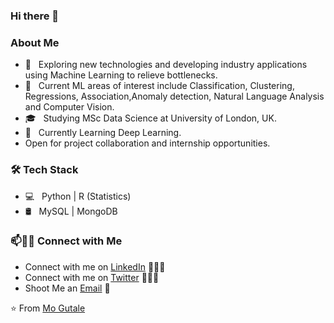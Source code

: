 ### Hi there 👋

<!--
**onlyArsh/onlyArsh** is a ✨ _special_ ✨ repository because its `README.md` (this file) appears on your GitHub profile.
Here are some ideas to get you started:
- 🔭 I’m currently working on ...
- 🌱 I’m currently learning ...
- 👯 I’m looking to collaborate on ...
- 🤔 I’m looking for help with ...
- 💬 Ask me about ...
- 📫 How to reach me: ...
- 😄 Pronouns: ...
- ⚡ Fun fact: ...
-->

<h3>  About Me </h3>

- 🤔 &nbsp; Exploring new technologies and developing industry applications using Machine Learning to relieve bottlenecks.
- 🤔 &nbsp; Current ML areas of interest include Classification, Clustering, Regressions, Association,Anomaly detection, Natural Language Analysis and Computer Vision. 
- 🎓 &nbsp; Studying MSc Data Science at University of London, UK. 
- 🌱 &nbsp; Currently Learning Deep Learning.
- Open for project collaboration and internship opportunities. 

<h3>🛠 Tech Stack</h3>

- 💻 &nbsp; Python | R (Statistics) 
- 🛢 &nbsp; MySQL | MongoDB

### 📫🤝🏻 Connect with Me

 - Connect with me on [LinkedIn](https://www.linkedin.com/in/mgutale/) 👨🏻‍💻
 - Connect with me on [Twitter](https://www.twitter.com/mgutale/) 👨🏻‍💻
 - Shoot Me an [Email](mailto:mo-gutale@outlook.com) 💌

 ⭐️ From [Mo Gutale](https://github.com/[mgutale])
